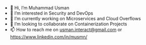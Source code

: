 - 👋 Hi, I’m Muhammad Usman
- 👀 I’m interested in Security and DevOps 
- 🌱 I’m currently working on Microservices and Cloud Overflows
- 💞️ I’m looking to collaborate on Containerization Projects 
- 📫 How to reach me on usman.interact@gmail.com or https://www.linkedin.com/in/musmn/

<!---
mUsman3/mUsman3 is a ✨ special ✨ repository because its `README.md` (this file) appears on your GitHub profile.
You can click the Preview link to take a look at your changes.
--->
